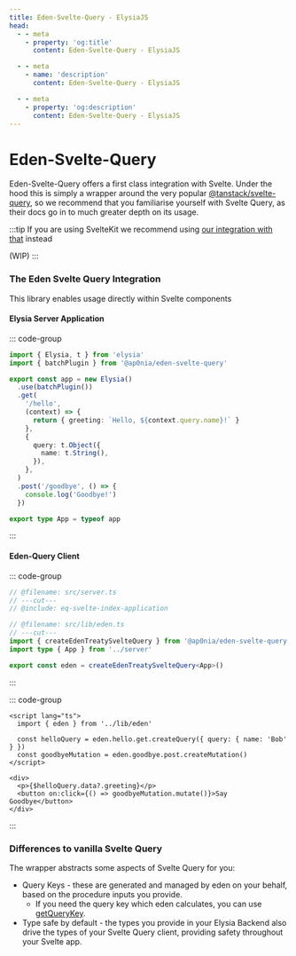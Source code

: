 ```yaml
---
title: Eden-Svelte-Query - ElysiaJS
head:
  - - meta
    - property: 'og:title'
      content: Eden-Svelte-Query - ElysiaJS

  - - meta
    - name: 'description'
      content: Eden-Svelte-Query - ElysiaJS

  - - meta
    - property: 'og:description'
      content: Eden-Svelte-Query - ElysiaJS
---
```


# Eden-Svelte-Query

Eden-Svelte-Query offers a first class integration with Svelte.
Under the hood this is simply a wrapper around the very popular [@tanstack/svelte-query](https://tanstack.com/query/latest),
so we recommend that you familiarise yourself with Svelte Query,
as their docs go in to much greater depth on its usage.

:::tip
If you are using SvelteKit we recommend using [our integration with that](../sveltekit) instead

(WIP)
:::

### The Eden Svelte Query Integration

This library enables usage directly within Svelte components

#### Elysia Server Application

::: code-group

```typescript twoslash include eq-svelte-index-application [src/server.ts]
import { Elysia, t } from 'elysia'
import { batchPlugin } from '@ap0nia/eden-svelte-query'

export const app = new Elysia()
  .use(batchPlugin())
  .get(
    '/hello',
    (context) => {
      return { greeting: `Hello, ${context.query.name}!` }
    },
    {
      query: t.Object({
        name: t.String(),
      }),
    },
  )
  .post('/goodbye', () => {
    console.log('Goodbye!')
  })

export type App = typeof app
```

:::

#### Eden-Query Client

::: code-group

```typescript twoslash [src/lib/eden.ts]
// @filename: src/server.ts
// ---cut---
// @include: eq-svelte-index-application

// @filename: src/lib/eden.ts
// ---cut---
import { createEdenTreatySvelteQuery } from '@ap0nia/eden-svelte-query'
import type { App } from '../server'

export const eden = createEdenTreatySvelteQuery<App>()
```

:::

::: code-group

```svelte [src/routes/+page.svelte]
<script lang="ts">
  import { eden } from '../lib/eden'

  const helloQuery = eden.hello.get.createQuery({ query: { name: 'Bob' } })
  const goodbyeMutation = eden.goodbye.post.createMutation()
</script>

<div>
  <p>{$helloQuery.data?.greeting}</p>
  <button on:click={() => goodbyeMutation.mutate()}>Say Goodbye</button>
</div>

```

:::

### Differences to vanilla Svelte Query

The wrapper abstracts some aspects of Svelte Query for you:

- Query Keys - these are generated and managed by eden on your behalf, based on the procedure inputs you provide.
  - If you need the query key which eden calculates, you can use [getQueryKey](./getQueryKey).
- Type safe by default - the types you provide in your Elysia Backend also drive the types of your Svelte Query client,
  providing safety throughout your Svelte app.
